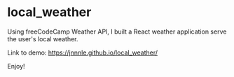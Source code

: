 # local_weather
Using freeCodeCamp Weather API, I built a React weather application serve the user's local weather.

Link to demo:
https://jnnnle.github.io/local_weather/

Enjoy!
